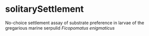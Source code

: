 # solitarySettlement
No-choice settlement assay of substrate preference in larvae of the gregarious marine serpulid *Ficopomatus enigmaticus*
